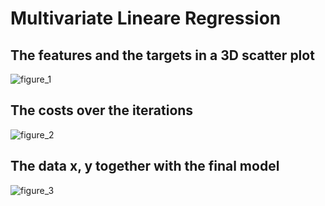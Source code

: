 # Multivariate Lineare Regression

## The features and the targets in a 3D scatter plot

![figure_1]()

## The costs over the iterations

![figure_2]()

## The data x, y together with the final model

![figure_3]()
